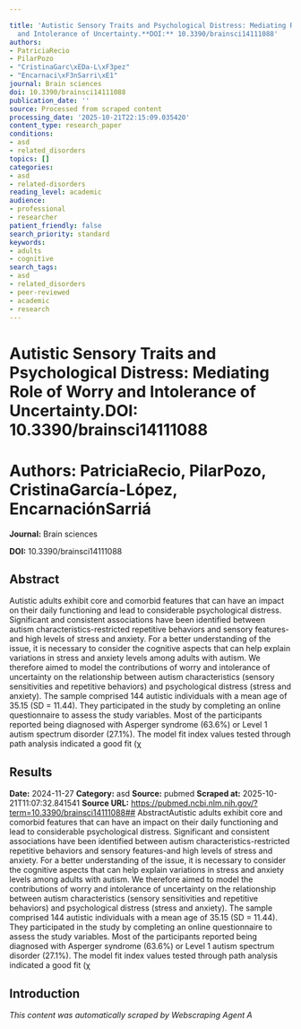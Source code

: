 ```yaml
---

title: 'Autistic Sensory Traits and Psychological Distress: Mediating Role of Worry
  and Intolerance of Uncertainty.**DOI:** 10.3390/brainsci14111088'
authors:
- PatriciaRecio
- PilarPozo
- "CristinaGarc\xEDa-L\xF3pez"
- "Encarnaci\xF3nSarri\xE1"
journal: Brain sciences
doi: 10.3390/brainsci14111088
publication_date: ''
source: Processed from scraped content
processing_date: '2025-10-21T22:15:09.035420'
content_type: research_paper
conditions:
- asd
- related_disorders
topics: []
categories:
- asd
- related-disorders
reading_level: academic
audience:
- professional
- researcher
patient_friendly: false
search_priority: standard
keywords:
- adults
- cognitive
search_tags:
- asd
- related_disorders
- peer-reviewed
- academic
- research
---
```




# Autistic Sensory Traits and Psychological Distress: Mediating Role of Worry and Intolerance of Uncertainty.**DOI:** 10.3390/brainsci14111088

# **Authors:** PatriciaRecio, PilarPozo, CristinaGarcía-López, EncarnaciónSarriá

**Journal:** Brain sciences

**DOI:** 10.3390/brainsci14111088

## Abstract

Autistic adults exhibit core and comorbid features that can have an impact on their daily functioning and lead to considerable psychological distress. Significant and consistent associations have been identified between autism characteristics-restricted repetitive behaviors and sensory features-and high levels of stress and anxiety. For a better understanding of the issue, it is necessary to consider the cognitive aspects that can help explain variations in stress and anxiety levels among adults with autism. We therefore aimed to model the contributions of worry and intolerance of uncertainty on the relationship between autism characteristics (sensory sensitivities and repetitive behaviors) and psychological distress (stress and anxiety).
The sample comprised 144 autistic individuals with a mean age of 35.15 (SD = 11.44). They participated in the study by completing an online questionnaire to assess the study variables. Most of the participants reported being diagnosed with Asperger syndrome (63.6%) or Level 1 autism spectrum disorder (27.1%).
The model fit index values tested through path analysis indicated a good fit (χ
## Results

**Date:** 2024-11-27
**Category:** asd
**Source:** pubmed
**Scraped at:** 2025-10-21T11:07:32.841541
**Source URL:** https://pubmed.ncbi.nlm.nih.gov/?term=10.3390/brainsci14111088## AbstractAutistic adults exhibit core and comorbid features that can have an impact on their daily functioning and lead to considerable psychological distress. Significant and consistent associations have been identified between autism characteristics-restricted repetitive behaviors and sensory features-and high levels of stress and anxiety. For a better understanding of the issue, it is necessary to consider the cognitive aspects that can help explain variations in stress and anxiety levels among adults with autism. We therefore aimed to model the contributions of worry and intolerance of uncertainty on the relationship between autism characteristics (sensory sensitivities and repetitive behaviors) and psychological distress (stress and anxiety).
The sample comprised 144 autistic individuals with a mean age of 35.15 (SD = 11.44). They participated in the study by completing an online questionnaire to assess the study variables. Most of the participants reported being diagnosed with Asperger syndrome (63.6%) or Level 1 autism spectrum disorder (27.1%).
The model fit index values tested through path analysis indicated a good fit (χ
## Introduction
*This content was automatically scraped by Webscraping Agent A*